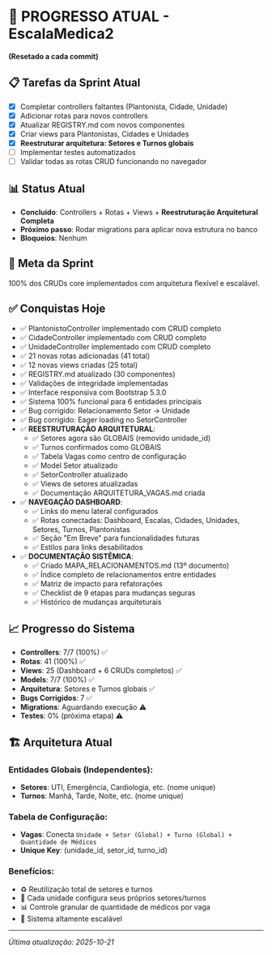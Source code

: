 # 🚧 PROGRESSO ATUAL - EscalaMedica2
**(Resetado a cada commit)**

## 📋 Tarefas da Sprint Atual
- [x] Completar controllers faltantes (Plantonista, Cidade, Unidade)
- [x] Adicionar rotas para novos controllers
- [x] Atualizar REGISTRY.md com novos componentes
- [x] Criar views para Plantonistas, Cidades e Unidades
- [x] **Reestruturar arquitetura: Setores e Turnos globais**
- [ ] Implementar testes automatizados
- [ ] Validar todas as rotas CRUD funcionando no navegador

## 📊 Status Atual
- **Concluído**: Controllers + Rotas + Views + **Reestruturação Arquitetural Completa**
- **Próximo passo**: Rodar migrations para aplicar nova estrutura no banco
- **Bloqueios**: Nenhum

## 🎯 Meta da Sprint
100% dos CRUDs core implementados com arquitetura flexível e escalável.

## ✅ Conquistas Hoje
- ✅ PlantonisταController implementado com CRUD completo
- ✅ CidadeController implementado com CRUD completo
- ✅ UnidadeController implementado com CRUD completo
- ✅ 21 novas rotas adicionadas (41 total)
- ✅ 12 novas views criadas (25 total)
- ✅ REGISTRY.md atualizado (30 componentes)
- ✅ Validações de integridade implementadas
- ✅ Interface responsiva com Bootstrap 5.3.0
- ✅ Sistema 100% funcional para 6 entidades principais
- ✅ Bug corrigido: Relacionamento Setor → Unidade
- ✅ Bug corrigido: Eager loading no SetorController
- ✅ **REESTRUTURAÇÃO ARQUITETURAL**:
  - ✅ Setores agora são GLOBAIS (removido unidade_id)
  - ✅ Turnos confirmados como GLOBAIS
  - ✅ Tabela Vagas como centro de configuração
  - ✅ Model Setor atualizado
  - ✅ SetorController atualizado
  - ✅ Views de setores atualizadas
  - ✅ Documentação ARQUITETURA_VAGAS.md criada
- ✅ **NAVEGAÇÃO DASHBOARD**:
  - ✅ Links do menu lateral configurados
  - ✅ Rotas conectadas: Dashboard, Escalas, Cidades, Unidades, Setores, Turnos, Plantonistas
  - ✅ Seção "Em Breve" para funcionalidades futuras
  - ✅ Estilos para links desabilitados
- ✅ **DOCUMENTAÇÃO SISTÊMICA**:
  - ✅ Criado MAPA_RELACIONAMENTOS.md (13º documento)
  - ✅ Índice completo de relacionamentos entre entidades
  - ✅ Matriz de impacto para refatorações
  - ✅ Checklist de 9 etapas para mudanças seguras
  - ✅ Histórico de mudanças arquiteturais

## 📈 Progresso do Sistema
- **Controllers**: 7/7 (100%) ✅
- **Rotas**: 41 (100%) ✅
- **Views**: 25 (Dashboard + 6 CRUDs completos) ✅
- **Models**: 7/7 (100%) ✅
- **Arquitetura**: Setores e Turnos globais ✅
- **Bugs Corrigidos**: 7 ✅
- **Migrations**: Aguardando execução ⚠️
- **Testes**: 0% (próxima etapa) ⚠️

## 🏗️ Arquitetura Atual

### Entidades Globais (Independentes):
- **Setores**: UTI, Emergência, Cardiologia, etc. (nome unique)
- **Turnos**: Manhã, Tarde, Noite, etc. (nome unique)

### Tabela de Configuração:
- **Vagas**: Conecta `Unidade + Setor (Global) + Turno (Global) + Quantidade de Médicos`
- **Unique Key**: (unidade_id, setor_id, turno_id)

### Benefícios:
- ♻️ Reutilização total de setores e turnos
- 🎯 Cada unidade configura seus próprios setores/turnos
- 📊 Controle granular de quantidade de médicos por vaga
- 🚀 Sistema altamente escalável

---
*Última atualização: 2025-10-21*